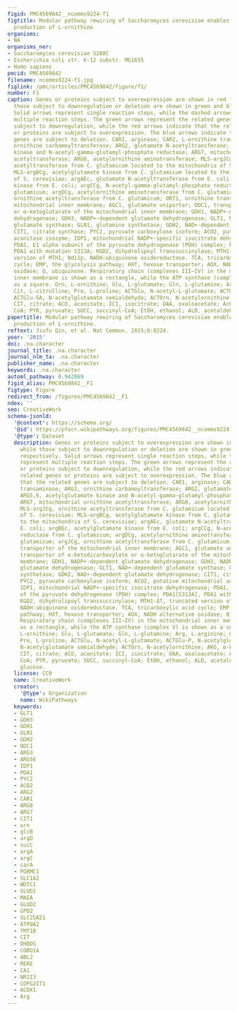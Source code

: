 ```yaml
---
figid: PMC4569842__ncomms9224-f1
figtitle: Modular pathway rewiring of Saccharomyces cerevisiae enables high-level
  production of L-ornithine
organisms:
- NA
organisms_ner:
- Saccharomyces cerevisiae S288C
- Escherichia coli str. K-12 substr. MG1655
- Homo sapiens
pmcid: PMC4569842
filename: ncomms9224-f1.jpg
figlink: /pmc/articles/PMC4569842/figure/f1/
number: F1
caption: Genes or proteins subject to overexpression are shown in red font, while
  those subject to downregulation or deletion are shown in green and blue, respectively.
  Solid arrows represent single reaction steps, while the dashed arrows represent
  multiple reaction steps. The green arrows represent the related genes or proteins
  subject to downregulation, while the red arrows indicate that the related genes
  or proteins are subject to overexpression. The blue arrows indicate that the related
  genes are subject to deletion. CAR1, arginase; CAR2, L-ornithine transaminase; ARG3,
  ornithine carbamoyltransferase; ARG2, glutamate N-acetyltransferase; ARG5,6, acetylglutamate
  kinase and N-acetyl-gamma-glutamyl-phosphate reductase; ARG7, mitochondrial ornithine
  acetyltransferase; ARG8, acetylornithine aminotransferase; MLS-argJCg, ornithine
  acetyltransferase from C. glutamicum located to the mitochondria of S. cerevisiae;
  MLS-argBCg, acetylglutamate kinase from C. glutamicum located to the mitochondria
  of S. cerevisiae; argAEc, glutamate N-acetyltransferase from E. coli; argBEc, acetylglutamate
  kinase from E. coli; argCCg, N-acetyl-gamma-glutamyl-phosphate reductase from C.
  glutamicum; argDCg, acetylornithine aminotransferase from C. glutamicum; argJCg,
  ornithine acetyltransferase from C. glutamicum; ORT1, ornithine transporter of the
  mitochondrial inner membrane; AGC1, glutamate uniporter; ODC1, transporter of α-ketodicarboxylate
  or α-ketoglutarate of the mitochondrial inner membrane; GDH1, NADP+-dependent glutamate
  dehydrogenase; GDH3, NADP+-dependent glutamate dehydrogenase; GLT1, NAD+-dependent
  glutamate synthase; GLN1, glutamine synthetase; GDH2, NAD+-dependent glutamate dehydrogenase;
  CIT1, citrate synthase; PYC2, pyruvate carboxylase isoform; ACO2, putative mitochondrial
  aconitase isozyme; IDP1, mitochondrial NADP+-specific isocitrate dehydrogenase;
  PDA1, E1 alpha subunit of the pyruvate dehydrogenase (PDH) complex; PDA1[S313A],
  PDA1 with mutation S313A; KGD2, dihydrolipoyl transsuccinylase; MTH1-ΔT, truncated
  version of MTH1; Ndi1p, NADH:ubiquinone oxidoreductase. TCA, tricarboxylic acid
  cycle; EMP, the glycolysis pathway; HXT, hexose transporter; AOX, NADH alternative
  oxidase; Q, ubiquinone. Respiratory chain (complexes III–IV) in the mitochondrial
  inner membrane is shown as a rectangle, while the ATP synthase (complex V) is shown
  as a square. Orn, L-ornithine; Glu, L-glutamate; Gln, L-glutamine; Arg, L-arginine;
  Cit, L-citrulline; Pro, L-proline; ACTGlu, N-acetyl-L-glutamate; ACTGlu-P, N-acetylglutamyl-P;
  ACTGlu-SA, N-acetylglutamate semialdehyde; ACTOrn, N-acetylornithine; AKG, α-ketoglutarate;
  CIT, citrate; ACO, aconitate; ICI, isocitrate; OAA, oxaloacetate; AcCoA, acetyl
  CoA; PYR, pyruvate; SUCC, succinyl-CoA; EtOH, ethanol; ALD, acetaldehyde; Glc, glucose.
papertitle: Modular pathway rewiring of Saccharomyces cerevisiae enables high-level
  production of L-ornithine.
reftext: Jiufu Qin, et al. Nat Commun. 2015;6:8224.
year: '2015'
doi: .na.character
journal_title: .na.character
journal_nlm_ta: .na.character
publisher_name: .na.character
keywords: .na.character
automl_pathway: 0.942869
figid_alias: PMC4569842__F1
figtype: Figure
redirect_from: /figures/PMC4569842__F1
ndex: ''
seo: CreativeWork
schema-jsonld:
  '@context': https://schema.org/
  '@id': https://pfocr.wikipathways.org/figures/PMC4569842__ncomms9224-f1.html
  '@type': Dataset
  description: Genes or proteins subject to overexpression are shown in red font,
    while those subject to downregulation or deletion are shown in green and blue,
    respectively. Solid arrows represent single reaction steps, while the dashed arrows
    represent multiple reaction steps. The green arrows represent the related genes
    or proteins subject to downregulation, while the red arrows indicate that the
    related genes or proteins are subject to overexpression. The blue arrows indicate
    that the related genes are subject to deletion. CAR1, arginase; CAR2, L-ornithine
    transaminase; ARG3, ornithine carbamoyltransferase; ARG2, glutamate N-acetyltransferase;
    ARG5,6, acetylglutamate kinase and N-acetyl-gamma-glutamyl-phosphate reductase;
    ARG7, mitochondrial ornithine acetyltransferase; ARG8, acetylornithine aminotransferase;
    MLS-argJCg, ornithine acetyltransferase from C. glutamicum located to the mitochondria
    of S. cerevisiae; MLS-argBCg, acetylglutamate kinase from C. glutamicum located
    to the mitochondria of S. cerevisiae; argAEc, glutamate N-acetyltransferase from
    E. coli; argBEc, acetylglutamate kinase from E. coli; argCCg, N-acetyl-gamma-glutamyl-phosphate
    reductase from C. glutamicum; argDCg, acetylornithine aminotransferase from C.
    glutamicum; argJCg, ornithine acetyltransferase from C. glutamicum; ORT1, ornithine
    transporter of the mitochondrial inner membrane; AGC1, glutamate uniporter; ODC1,
    transporter of α-ketodicarboxylate or α-ketoglutarate of the mitochondrial inner
    membrane; GDH1, NADP+-dependent glutamate dehydrogenase; GDH3, NADP+-dependent
    glutamate dehydrogenase; GLT1, NAD+-dependent glutamate synthase; GLN1, glutamine
    synthetase; GDH2, NAD+-dependent glutamate dehydrogenase; CIT1, citrate synthase;
    PYC2, pyruvate carboxylase isoform; ACO2, putative mitochondrial aconitase isozyme;
    IDP1, mitochondrial NADP+-specific isocitrate dehydrogenase; PDA1, E1 alpha subunit
    of the pyruvate dehydrogenase (PDH) complex; PDA1[S313A], PDA1 with mutation S313A;
    KGD2, dihydrolipoyl transsuccinylase; MTH1-ΔT, truncated version of MTH1; Ndi1p,
    NADH:ubiquinone oxidoreductase. TCA, tricarboxylic acid cycle; EMP, the glycolysis
    pathway; HXT, hexose transporter; AOX, NADH alternative oxidase; Q, ubiquinone.
    Respiratory chain (complexes III–IV) in the mitochondrial inner membrane is shown
    as a rectangle, while the ATP synthase (complex V) is shown as a square. Orn,
    L-ornithine; Glu, L-glutamate; Gln, L-glutamine; Arg, L-arginine; Cit, L-citrulline;
    Pro, L-proline; ACTGlu, N-acetyl-L-glutamate; ACTGlu-P, N-acetylglutamyl-P; ACTGlu-SA,
    N-acetylglutamate semialdehyde; ACTOrn, N-acetylornithine; AKG, α-ketoglutarate;
    CIT, citrate; ACO, aconitate; ICI, isocitrate; OAA, oxaloacetate; AcCoA, acetyl
    CoA; PYR, pyruvate; SUCC, succinyl-CoA; EtOH, ethanol; ALD, acetaldehyde; Glc,
    glucose.
  license: CC0
  name: CreativeWork
  creator:
    '@type': Organization
    name: WikiPathways
  keywords:
  - GLT1
  - GDH3
  - GDH1
  - GLN1
  - GDH2
  - ODC1
  - ARG3
  - ARG56
  - IDP1
  - PDA1
  - PYC2
  - ACO2
  - ARG2
  - CAR1
  - ARG8
  - ARG7
  - CIT1
  - orn
  - glcB
  - argD
  - sucC
  - argA
  - argC
  - carA
  - PGRMC1
  - SLC1A2
  - WDTC1
  - GLUD1
  - MAEA
  - GLUD2
  - GPD2
  - SLC25A21
  - ATP8A2
  - TMT1B
  - CIT
  - DHDDS
  - CORO1A
  - ABL2
  - RERE
  - CA1
  - NR1I3
  - COPG2IT1
  - ACOX1
  - Arg
---
```

